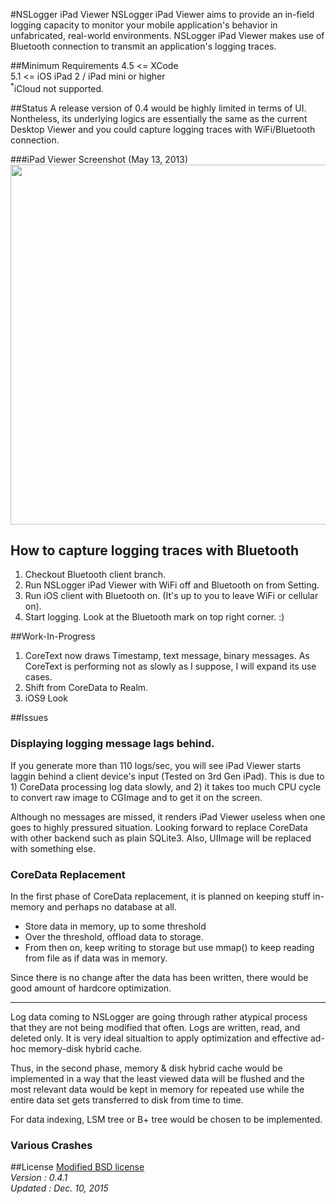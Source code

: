 #NSLogger iPad Viewer
NSLogger iPad Viewer aims to provide an in-field logging capacity to monitor your mobile application's behavior in unfabricated, real-world environments. NSLogger iPad Viewer makes use of Bluetooth connection to transmit an application's logging traces.

##Minimum Requirements
4.5 <= XCode   
5.1 <= iOS 
iPad 2 / iPad mini or higher  
<sup>*</sup>iCloud not supported.

##Status
A release version of 0.4 would be highly limited in terms of UI. Nontheless, its underlying logics are essentially the same as the current Desktop Viewer and you could capture logging traces with WiFi/Bluetooth connection.    
 
###iPad Viewer Screenshot (May 13, 2013)
<img width="576" src="https://raw.github.com/fpillet/NSLogger/master/Screenshots/ipad_viewer_13_05_11.png" />

## How to capture logging traces with Bluetooth
1. Checkout Bluetooth client branch.
2. Run NSLogger iPad Viewer with WiFi off and Bluetooth on from Setting.  
3. Run iOS client with Bluetooth on. (It's up to you to leave WiFi or cellular on).        
4. Start logging. Look at the Bluetooth mark on top right corner. :)  

##Work-In-Progress
1. CoreText now draws Timestamp, text message, binary messages. As CoreText is performing not as slowly as I suppose, I will expand its use cases.  
2. Shift from CoreData to Realm. 
3. iOS9 Look

##Issues
### Displaying logging message lags behind.

If you generate more than 110 logs/sec, you will see iPad Viewer starts laggin behind a client device's input (Tested on 3rd Gen iPad). This is due to 1) CoreData processing log data slowly, and 2) it takes too much CPU cycle to convert raw image to CGImage and to get it on the screen.

Although no messages are missed, it renders iPad Viewer useless when one goes to highly pressured situation. Looking forward to replace CoreData with other backend such as plain SQLite3. Also, UIImage will be replaced with something else. 


### CoreData Replacement  

In the first phase of CoreData replacement, it is planned on keeping stuff in-memory and perhaps no database at all.

- Store data in memory, up to some threshold  
- Over the threshold, offload data to storage. 
- From then on, keep writing to storage but use mmap() to keep reading from file as if data was in memory.  

Since there is no change after the data has been written, there would be good amount of hardcore optimization.

* * *  

Log data coming to NSLogger are going through rather atypical process that they are not being modified that often. Logs are written, read, and deleted only. It is very ideal situaltion to apply optimization and effective ad-hoc memory-disk hybrid cache.

Thus, in the second phase, memory & disk hybrid cache would be implemented in a way that the least viewed data will be flushed and the most relevant data would be kept in memory for repeated use while the entire data set gets transferred to disk from time to time.

For data indexing, LSM tree or B+ tree would be chosen to be implemented.  

### Various Crashes

##License
[Modified BSD license](https://github.com/fpillet/NSLogger/blob/master/iPad%20Viewer/LICENSE)   
_Version : 0.4.1_  
_Updated : Dec. 10, 2015_